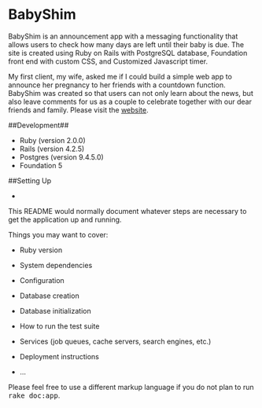 # BabyShim

BabyShim is an announcement app with a messaging functionality that allows users to check how many days are left until their baby is due. The site is created using Ruby on Rails with PostgreSQL database, Foundation front end with custom CSS, and Customized Javascript timer.

My first client, my wife, asked me if I could build a simple web app to announce her pregnancy to her friends with a countdown function. BabyShim was created so that users can not only learn about the news, but also leave comments for us as a couple to celebrate together with our dear friends and family. Please visit the [website](https://shimnews.herokuapp.com/).

##Development##
- Ruby (version 2.0.0)
- Rails (version 4.2.5)
- Postgres (version 9.4.5.0)
- Foundation 5

##Setting Up

-

This README would normally document whatever steps are necessary to get the
application up and running.

Things you may want to cover:

* Ruby version

* System dependencies

* Configuration

* Database creation

* Database initialization

* How to run the test suite

* Services (job queues, cache servers, search engines, etc.)

* Deployment instructions

* ...


Please feel free to use a different markup language if you do not plan to run
<tt>rake doc:app</tt>.
